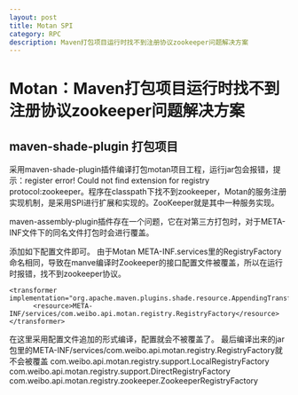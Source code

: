 ```yaml
---
layout: post
title: Motan SPI
category: RPC
description: Maven打包项目运行时找不到注册协议zookeeper问题解决方案
---
```


# Motan：Maven打包项目运行时找不到注册协议zookeeper问题解决方案

## maven-shade-plugin 打包项目
采用maven-shade-plugin插件编译打包motan项目工程，运行jar包会报错，提示：register error! Could not find extension for registry protocol:zookeeper。程序在classpath下找不到zookeeper，Motan的服务注册实现机制，是采用SPI进行扩展和实现的。ZooKeeper就是其中一种服务实现。


maven-assembly-plugin插件存在一个问题，它在对第三方打包时，对于META-INF文件下的同名文件打包时会进行覆盖。

添加如下配置文件即可。
由于Motan META-INF.services里的RegistryFactory 命名相同，导致在manve编译时Zookeeper的接口配置文件被覆盖，所以在运行时报错，找不到zookeeper协议。
````
<transformer                                   implementation="org.apache.maven.plugins.shade.resource.AppendingTransformer">
      <resource>META-INF/services/com.weibo.api.motan.registry.RegistryFactory</resource>
</transformer>
````
 在这里采用配置文件追加的形式编译，配置就会不被覆盖了。
最后编译出来的jar包里的META-INF/services/com.weibo.api.motan.registry.RegistryFactory就不会被覆盖
com.weibo.api.motan.registry.support.LocalRegistryFactory
com.weibo.api.motan.registry.support.DirectRegistryFactory
com.weibo.api.motan.registry.zookeeper.ZookeeperRegistryFactory

















